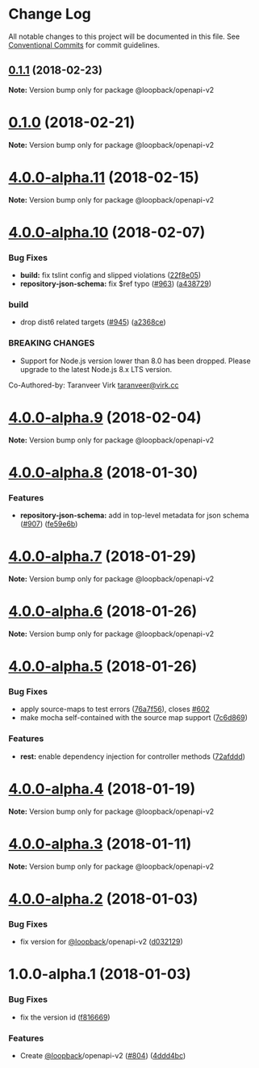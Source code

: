 # Change Log

All notable changes to this project will be documented in this file.
See [Conventional Commits](https://conventionalcommits.org) for commit guidelines.

<a name="0.1.1"></a>
## [0.1.1](https://github.com/strongloop/loopback-next/compare/@loopback/openapi-v2@0.1.0...@loopback/openapi-v2@0.1.1) (2018-02-23)




**Note:** Version bump only for package @loopback/openapi-v2

<a name="0.1.0"></a>
# [0.1.0](https://github.com/strongloop/loopback-next/compare/@loopback/openapi-v2@4.0.0-alpha.11...@loopback/openapi-v2@0.1.0) (2018-02-21)




**Note:** Version bump only for package @loopback/openapi-v2

<a name="4.0.0-alpha.11"></a>
# [4.0.0-alpha.11](https://github.com/strongloop/loopback-next/compare/@loopback/openapi-v2@4.0.0-alpha.10...@loopback/openapi-v2@4.0.0-alpha.11) (2018-02-15)




**Note:** Version bump only for package @loopback/openapi-v2

<a name="4.0.0-alpha.10"></a>
# [4.0.0-alpha.10](https://github.com/strongloop/loopback-next/compare/@loopback/openapi-v2@4.0.0-alpha.9...@loopback/openapi-v2@4.0.0-alpha.10) (2018-02-07)


### Bug Fixes

* **build:** fix tslint config and slipped violations ([22f8e05](https://github.com/strongloop/loopback-next/commit/22f8e05))
* **repository-json-schema:** fix $ref typo ([#963](https://github.com/strongloop/loopback-next/issues/963)) ([a438729](https://github.com/strongloop/loopback-next/commit/a438729))


### build

* drop dist6 related targets ([#945](https://github.com/strongloop/loopback-next/issues/945)) ([a2368ce](https://github.com/strongloop/loopback-next/commit/a2368ce))


### BREAKING CHANGES

* Support for Node.js version lower than 8.0 has been dropped.
Please upgrade to the latest Node.js 8.x LTS version.

Co-Authored-by: Taranveer Virk <taranveer@virk.cc>




<a name="4.0.0-alpha.9"></a>
# [4.0.0-alpha.9](https://github.com/strongloop/loopback-next/compare/@loopback/openapi-v2@4.0.0-alpha.8...@loopback/openapi-v2@4.0.0-alpha.9) (2018-02-04)




**Note:** Version bump only for package @loopback/openapi-v2

<a name="4.0.0-alpha.8"></a>
# [4.0.0-alpha.8](https://github.com/strongloop/loopback-next/compare/@loopback/openapi-v2@4.0.0-alpha.7...@loopback/openapi-v2@4.0.0-alpha.8) (2018-01-30)


### Features

* **repository-json-schema:** add in top-level metadata for json schema ([#907](https://github.com/strongloop/loopback-next/issues/907)) ([fe59e6b](https://github.com/strongloop/loopback-next/commit/fe59e6b))




<a name="4.0.0-alpha.7"></a>
# [4.0.0-alpha.7](https://github.com/strongloop/loopback-next/compare/@loopback/openapi-v2@4.0.0-alpha.6...@loopback/openapi-v2@4.0.0-alpha.7) (2018-01-29)




**Note:** Version bump only for package @loopback/openapi-v2

<a name="4.0.0-alpha.6"></a>
# [4.0.0-alpha.6](https://github.com/strongloop/loopback-next/compare/@loopback/openapi-v2@4.0.0-alpha.5...@loopback/openapi-v2@4.0.0-alpha.6) (2018-01-26)




**Note:** Version bump only for package @loopback/openapi-v2

<a name="4.0.0-alpha.5"></a>
# [4.0.0-alpha.5](https://github.com/strongloop/loopback-next/compare/@loopback/openapi-v2@4.0.0-alpha.4...@loopback/openapi-v2@4.0.0-alpha.5) (2018-01-26)


### Bug Fixes

* apply source-maps to test errors ([76a7f56](https://github.com/strongloop/loopback-next/commit/76a7f56)), closes [#602](https://github.com/strongloop/loopback-next/issues/602)
* make mocha self-contained with the source map support ([7c6d869](https://github.com/strongloop/loopback-next/commit/7c6d869))


### Features

* **rest:** enable dependency injection for controller methods ([72afddd](https://github.com/strongloop/loopback-next/commit/72afddd))




<a name="4.0.0-alpha.4"></a>
# [4.0.0-alpha.4](https://github.com/strongloop/loopback-next/compare/@loopback/openapi-v2@4.0.0-alpha.3...@loopback/openapi-v2@4.0.0-alpha.4) (2018-01-19)




**Note:** Version bump only for package @loopback/openapi-v2

<a name="4.0.0-alpha.3"></a>
# [4.0.0-alpha.3](https://github.com/strongloop/loopback-next/compare/@loopback/openapi-v2@4.0.0-alpha.2...@loopback/openapi-v2@4.0.0-alpha.3) (2018-01-11)




**Note:** Version bump only for package @loopback/openapi-v2

<a name="4.0.0-alpha.2"></a>
# [4.0.0-alpha.2](https://github.com/strongloop/loopback-next/compare/@loopback/openapi-v2@1.0.0-alpha.1...@loopback/openapi-v2@4.0.0-alpha.2) (2018-01-03)


### Bug Fixes

* fix version for [@loopback](https://github.com/loopback)/openapi-v2 ([d032129](https://github.com/strongloop/loopback-next/commit/d032129))




<a name="1.0.0-alpha.1"></a>
# 1.0.0-alpha.1 (2018-01-03)


### Bug Fixes

* fix the version id ([f816669](https://github.com/strongloop/loopback-next/commit/f816669))


### Features

* Create [@loopback](https://github.com/loopback)/openapi-v2 ([#804](https://github.com/strongloop/loopback-next/issues/804)) ([4ddd4bc](https://github.com/strongloop/loopback-next/commit/4ddd4bc))
